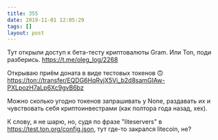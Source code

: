 ```yaml
---
title: 355
date: 2019-11-01 12:05:29
tags: []
layout: post
---
```


Тут открыли доступ к бета-тесту криптовалюты Gram. Или Ton, поди разберись.
<https://t.me/oleg_log/2268>

Открываю приём доната в виде тестовых токенов 🙃
<https://ton://transfer/EQDG6HqRyjX5Vi_b2d8samGIAw-PXLpozH7aLp6Xc9gvB6bz>

Можно сколько угодно токенов запрашивать у None, раздавать их и чувствовать себя криптоинвестрами (как полтора года назад, хех).

К слову, я не шарю, но, судя по фразе "liteservers" в <https://test.ton.org/config.json>, тут где-то закрался litecoin, не?
